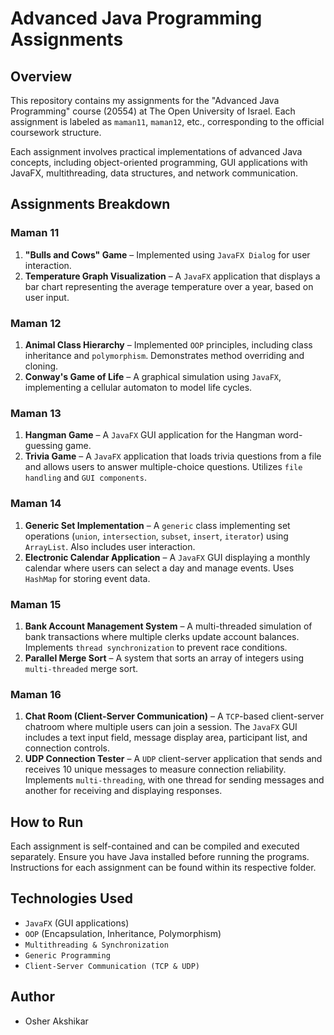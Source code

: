 ﻿# Advanced Java Programming Assignments

## Overview
This repository contains my assignments for the "Advanced Java Programming" course (20554) at The Open University of Israel. Each assignment is labeled as `maman11`, `maman12`, etc., corresponding to the official coursework structure.

Each assignment involves practical implementations of advanced Java concepts, including object-oriented programming, GUI applications with JavaFX, multithreading, data structures, and network communication.

## Assignments Breakdown

### **Maman 11**
1. **"Bulls and Cows" Game** – Implemented using `JavaFX Dialog` for user interaction.
2. **Temperature Graph Visualization** – A `JavaFX` application that displays a bar chart representing the average temperature over a year, based on user input.

### **Maman 12**
1. **Animal Class Hierarchy** – Implemented `OOP` principles, including class inheritance and `polymorphism`. Demonstrates method overriding and cloning.
2. **Conway's Game of Life** – A graphical simulation using `JavaFX`, implementing a cellular automaton to model life cycles.

### **Maman 13**
1. **Hangman Game** – A `JavaFX` GUI application for the Hangman word-guessing game.
2. **Trivia Game** – A `JavaFX` application that loads trivia questions from a file and allows users to answer multiple-choice questions. Utilizes `file handling` and `GUI components`.

### **Maman 14**
1. **Generic Set Implementation** – A `generic` class implementing set operations (`union`, `intersection`, `subset`, `insert`, `iterator`) using `ArrayList`. Also includes user interaction.
2. **Electronic Calendar Application** – A `JavaFX` GUI displaying a monthly calendar where users can select a day and manage events. Uses `HashMap` for storing event data.

### **Maman 15**
1. **Bank Account Management System** – A multi-threaded simulation of bank transactions where multiple clerks update account balances. Implements `thread synchronization` to prevent race conditions.
2. **Parallel Merge Sort** – A system that sorts an array of integers using `multi-threaded` merge sort.

### **Maman 16**
1. **Chat Room (Client-Server Communication)** – A `TCP`-based client-server chatroom where multiple users can join a session. The `JavaFX` GUI includes a text input field, message display area, participant list, and connection controls.
2. **UDP Connection Tester** – A `UDP` client-server application that sends and receives 10 unique messages to measure connection reliability. Implements `multi-threading`, with one thread for sending messages and another for receiving and displaying responses.

## How to Run
Each assignment is self-contained and can be compiled and executed separately. Ensure you have Java installed before running the programs. Instructions for each assignment can be found within its respective folder.

## Technologies Used
- `JavaFX` (GUI applications)
- `OOP` (Encapsulation, Inheritance, Polymorphism)
- `Multithreading & Synchronization`
- `Generic Programming`
- `Client-Server Communication (TCP & UDP)`

## Author
- Osher Akshikar
